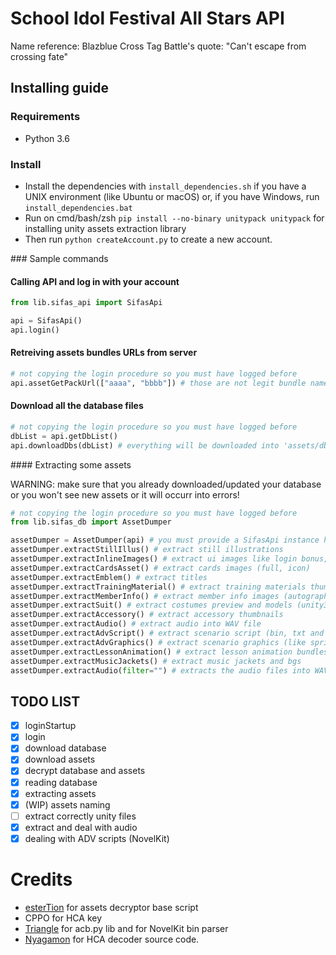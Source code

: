 # School Idol Festival All Stars API

Name reference: Blazblue Cross Tag Battle's quote: "Can't escape from crossing fate"

## Installing guide

### Requirements

* Python 3.6

### Install

* Install the dependencies with `install_dependencies.sh` if you have a UNIX environment (like Ubuntu or macOS) or, if you have Windows, run `install_dependencies.bat`
* Run on cmd/bash/zsh `pip install --no-binary unitypack unitypack` for installing unity assets extraction library
* Then run `python createAccount.py` to create a new account.

### Sample commands

#### Calling API and log in with your account

```python
from lib.sifas_api import SifasApi

api = SifasApi()
api.login()
```

#### Retreiving assets bundles URLs from server

```python
# not copying the login procedure so you must have logged before
api.assetGetPackUrl(["aaaa", "bbbb"]) # those are not legit bundle names
```

#### Download all the database files
```python
# not copying the login procedure so you must have logged before
dbList = api.getDbList()
api.downloadDbs(dbList) # everything will be downloaded into 'assets/db'
```

#### Extracting some assets

WARNING: make sure that you already downloaded/updated your database or you won't see new assets or it will occurr into errors!

```python
# not copying the login procedure so you must have logged before
from lib.sifas_db import AssetDumper

assetDumper = AssetDumper(api) # you must provide a SifasApi instance here. You can provide None but expect errors since it can't reach server for downloading the necessary files
assetDumper.extractStillIllus() # extract still illustrations
assetDumper.extractInlineImages() # extract ui images like login bonus, event/gacha banner, tutorial etc
assetDumper.extractCardsAsset() # extract cards images (full, icon)
assetDumper.extractEmblem() # extract titles
assetDumper.extractTrainingMaterial() # extract training materials thumbnails
assetDumper.extractMemberInfo() # extract member info images (autograph, standing, icon and thumbnail)
assetDumper.extractSuit() # extract costumes preview and models (unity3d bundles)
assetDumper.extractAccessory() # extract accessory thumbnails
assetDumper.extractAudio() # extract audio into WAV file
assetDumper.extractAdvScript() # extract scenario script (bin, txt and json parsed data)
assetDumper.extractAdvGraphics() # extract scenario graphics (like sprites)
assetDumper.extractLessonAnimation() # extract lesson animation bundles (unity3d bundles)
assetDumper.extractMusicJackets() # extract music jackets and bgs
assetDumper.extractAudio(filter="") # extracts the audio files into WAV files. You can provide a filter of which file(s) you wish to process (by default, it's set as "", so ALL files will be processed, around 13k)
```

## TODO LIST

- [X] loginStartup
- [X] login
- [X] download database
- [X] download assets
- [X] decrypt database and assets
- [X] reading database
- [X] extracting assets
- [X] (WIP) assets naming
- [ ] extract correctly unity files
- [X] extract and deal with audio
- [X] dealing with ADV scripts (NovelKit)

# Credits

* [esterTion](https://github.com/esterTion) for assets decryptor base script
* CPPO for HCA key
* [Triangle](https://github.com/summertriangle-dev) for acb.py lib and for NovelKit bin parser
* [Nyagamon](https://github.com/Nyagamon/HCADecoder) for HCA decoder source code.
